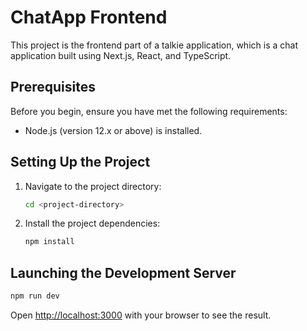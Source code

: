 # ChatApp Frontend

This project is the frontend part of a talkie application, which is a chat application built using Next.js, React, and TypeScript.

## Prerequisites

Before you begin, ensure you have met the following requirements:

- Node.js (version 12.x or above) is installed.

## Setting Up the Project

1. Navigate to the project directory:

   ```sh
   cd <project-directory>
   ```

2. Install the project dependencies:

   ```sh
   npm install
   ```

## Launching the Development Server

```bash
npm run dev
```

Open [http://localhost:3000](http://localhost:3000) with your browser to see the result.
